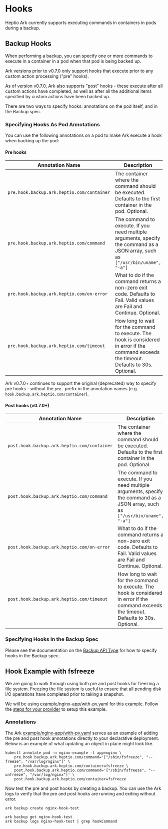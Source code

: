 # Hooks

Heptio Ark currently supports executing commands in containers in pods during a backup.

## Backup Hooks

When performing a backup, you can specify one or more commands to execute in a container in a pod
when that pod is being backed up.

Ark versions prior to v0.7.0 only support hooks that execute prior to any custom action processing
("pre" hooks).

As of version v0.7.0, Ark also supports "post" hooks - these execute after all custom actions have
completed, as well as after all the additional items specified by custom actions have been backed
up.

There are two ways to specify hooks: annotations on the pod itself, and in the Backup spec.

### Specifying Hooks As Pod Annotations

You can use the following annotations on a pod to make Ark execute a hook when backing up the pod:

#### Pre hooks

| Annotation Name | Description |
| --- | --- |
| `pre.hook.backup.ark.heptio.com/container` | The container where the command should be executed.  Defaults to the first container in the pod. Optional. |
| `pre.hook.backup.ark.heptio.com/command` | The command to execute. If you need multiple arguments, specify the command as a JSON array, such as `["/usr/bin/uname", "-a"]` |
| `pre.hook.backup.ark.heptio.com/on-error` | What to do if the command returns a non-zero exit code.  Defaults to Fail. Valid values are Fail and Continue. Optional. |
| `pre.hook.backup.ark.heptio.com/timeout` | How long to wait for the command to execute. The hook is considered in error if the command exceeds the timeout. Defaults to 30s. Optional. |

Ark v0.7.0+ continues to support the original (deprecated) way to specify pre hooks - without the
`pre.` prefix in the annotation names (e.g. `hook.backup.ark.heptio.com/container`).

#### Post hooks (v0.7.0+)

| Annotation Name | Description |
| --- | --- |
| `post.hook.backup.ark.heptio.com/container` | The container where the command should be executed.  Defaults to the first container in the pod. Optional. |
| `post.hook.backup.ark.heptio.com/command` | The command to execute. If you need multiple arguments, specify the command as a JSON array, such as `["/usr/bin/uname", "-a"]` |
| `post.hook.backup.ark.heptio.com/on-error` | What to do if the command returns a non-zero exit code.  Defaults to Fail. Valid values are Fail and Continue. Optional. |
| `post.hook.backup.ark.heptio.com/timeout` | How long to wait for the command to execute. The hook is considered in error if the command exceeds the timeout. Defaults to 30s. Optional. |

### Specifying Hooks in the Backup Spec

Please see the documentation on the [Backup API Type][1] for how to specify hooks in the Backup
spec.

## Hook Example with fsfreeze

We are going to walk through using both pre and post hooks for freezing a file system. Freezing the
file system is useful to ensure that all pending disk I/O operations have completed prior to taking a snapshot.

We will be using [example/nginx-app/with-pv.yaml][2] for this example. Follow the [steps for your provider][3] to
setup this example.

### Annotations

The Ark [example/nginx-app/with-pv.yaml][2] serves as an example of adding the pre and post hook annotations directly
to your declarative deployment. Below is an example of what updating an object in place might look like.

```shell
kubectl annotate pod -n nginx-example -l app=nginx \
    pre.hook.backup.ark.heptio.com/command='["/sbin/fsfreeze", "--freeze", "/var/log/nginx"]' \
    pre.hook.backup.ark.heptio.com/container=fsfreeze \
    post.hook.backup.ark.heptio.com/command='["/sbin/fsfreeze", "--unfreeze", "/var/log/nginx"]' \
    post.hook.backup.ark.heptio.com/container=fsfreeze
```

Now test the pre and post hooks by creating a backup. You can use the Ark logs to verify that the pre and post
hooks are running and exiting without error.

```shell
ark backup create nginx-hook-test

ark backup get nginx-hook-test
ark backup logs nginx-hook-test | grep hookCommand
```


[1]: api-types/backup.md
[2]: https://github.com/heptio/ark/blob/master/examples/nginx-app/with-pv.yaml
[3]: cloud-common.md
